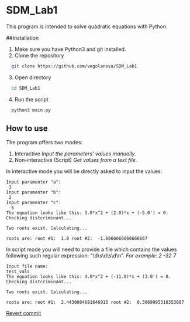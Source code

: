 # SDM_Lab1

This program is intended to solve quadratic equations with Python.

##Installation
1. Make sure you have Python3 and git installed.
2. Clone the repository
```bash
  git clone https://github.com/vegolanova/SDM_Lab1
```
3. Open directory
```bash
  cd SDM_Lab1
```
4. Run the script
```bash
  python3 main.py
```

## How to use

The program offers two modes:
1. Interactive
 *Input the parameters' values manually.*
3. Non-interactive (Script)
 *Get values from a text file.*

In interactive mode you will be directly asked to input the values:

```
Input paramenter "a":
 3 
Input paramenter "b":
 2
Input paramenter "c":
 -5
The equation looks like this: 3.0*x^2 + (2.0)*x + (-5.0') = 0. Checking distcriminant...

Two roots exist. Calculating...

roots are: root #1:  1.0 root #2:  -1.6666666666666667
```

In script mode you will need to provide a file which contains the values following such regular expression: "\d\s\d\s\d\n". 
*For example: 2 -32 7*

```
Input file name: 
test_vals
The equation looks like this: 4.0*x^2 + (-11.0)*x + (3.0') = 0. Checking distcriminant...

Two roots exist. Calculating...

roots are: root #1:  2.4430004681646915 root #2:  0.3069995318353087
```

[Revert commit](https://github.com/vegolanova/SDM_Lab1/commit/cafc37ae5cd52b720604a2e92fb56139f3b23b00)
